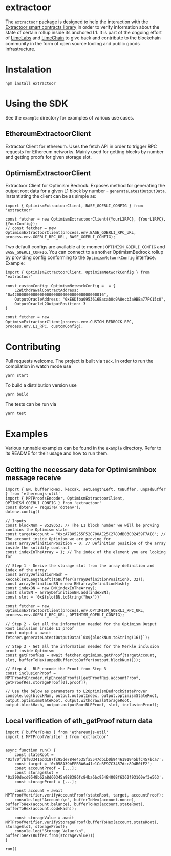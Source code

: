 # extractoor
The `extractoor` package is designed to help the interaction with the [Extractoor smart contracts library](https://github.com/LimeChain/extractoor-contracts) in order to verify information about the state of certain rollup inside its anchored L1.
It is part of the ongoing effort of [LimeLabs](https://limelabs.tech) and [LimeChain](https://limechain.tech) to give back and contribute to the blockchain community in the form of open source tooling and public goods infrastructure.
# Instalation
```
npm install extractoor
```
# Using the SDK
See the `example` directory for examples of various use cases.
## EthereumExtractoorClient
Extractor Client for ethereum. Uses the fetch API in order to trigger RPC requests for Ethereum networks. Mainly used for getting blocks by number and getting proofs for given storage slot.

## OptimismExtractoorClient
Extractoor Client for Optimism Bedrock. Exposes method for generating the output root data for a given L1 block by number - `generateLatestOutputData`. 
Instantiating the client can be as simple as:
```
import { OptimismExtractoorClient, BASE_GOERLI_CONFIG } from 'extractoor'

const fetcher = new OptimismExtractoorClient({YourL2RPC}, {YourL1RPC}, {YourConfig});
// const fetcher = new OptimismExtractoorClient(process.env.BASE_GOERLI_RPC_URL, process.env.GOERLI_RPC_URL, BASE_GOERLI_CONFIG);
```

Two default configs are available at te moment `OPTIMISM_GOERLI_CONFIG` and `BASE_GOERLI_CONFIG`. You can connect to a another OptimismBedrock rollup by providing config conforming to the `OptimismNetworkConfig` interface. Example:

```
import { OptimismExtractoorClient, OptimismNetworkConfig } from 'extractoor'

const customConfig: OptimismNetworkConfig =  = {
    L2WithdrawalContractAddress: "0x4200000000000000000000000000000000000016",
    OutputOracleAddress: "0xE6Dfba0953616Bacab0c9A8ecb3a9BBa77FC15c0",
    OutputOracleL2OutputPosition: 3
}

const fetcher = new OptimismExtractoorClient(process.env.CUSTOM_BEDROCK_RPC, process.env.L1_RPC, customConfig);
```
# Contributing
Pull requests welcome. The project is built via `tsdx`. In order to run the compilation in watch mode use 
```
yarn start
```

To build a distribution version use
```
yarn build
```

The tests can be run via
```
yarn test
```
# Examples
Various runnable examples can be found in the `example` directory. Refer to its README for their usage and how to run them.

## Getting the necessary data for OptimismInbox message receive
```
import { BN, bufferToHex, keccak, setLengthLeft, toBuffer, unpadBuffer } from 'ethereumjs-util'
import { MPTProofsEncoder, OptimismExtractoorClient, OPTIMISM_GOERLI_CONFIG } from 'extractoor'
const dotenv = require('dotenv');
dotenv.config()

// Inputs
const blockNum = 8529353; // The L1 block number we will be proving contains the Optimism state
const targetAccount = "0xcA7B05255F52C700AE25C278DdB03C02459F7AE8"; // The account inside Optimism we are proving for
const arrayDefinitionPosition = 0; // Definition position of the array inside the solidity contract
const indexInTheArray = 1; // The index of the element you are looking for

// Step 1 - Derive the storage slot from the array definition and index of the array
const arrayDefinitionHash = keccak(setLengthLeft(toBuffer(arrayDefinitionPosition), 32));
const arrayDefinitionBN = new BN(arrayDefinitionHash);
const indexBN = new BN(indexInTheArray);
const slotBN = arrayDefinitionBN.add(indexBN);
const slot = `0x${slotBN.toString("hex")}`

const fetcher = new OptimismExtractoorClient(process.env.OPTIMISM_GOERLI_RPC_URL, process.env.GOERLI_RPC_URL, OPTIMISM_GOERLI_CONFIG);

// Step 2 - Get all the information needed for the Optimism Output Root inclusion inside L1 proof
const output = await fetcher.generateLatestOutputData(`0x${blockNum.toString(16)}`);

// Step 3 - Get all the information needed for the Merkle inclusion proof inside Optimism
const getProofRes = await fetcher.optimism.getProof(targetAccount, slot, bufferToHex(unpadBuffer(toBuffer(output.blockNum))));

// Step 4 - RLP encode the Proof from Step 3
const inclusionProof = MPTProofsEncoder.rlpEncodeProofs([getProofRes.accountProof, getProofRes.storageProof[0].proof]);

// Use the below as parameters to L2OptimismBedrockStateProver
console.log(blockNum, output.outputIndex, output.optimismStateRoot, output.optimismStateRoot, output.withdrawalStorageRoot, output.blockHash, output.outputRootRLPProof, slot, inclusionProof);
```

## Local verification of eth_getProof return data
```
import { bufferToHex } from 'ethereumjs-util'
import { MPTProofVerifier } from 'extractoor'


async function run() {
    const stateRoot = '0xf70f7bf933416dd187fc95de784e4535fa5547db1b0b9446191945bfc457bca7';
    const target = '0x058A39bEFBBA6a41e1CcBE97C3457dcc894B0fF2';
    const accountProof = [...];
    const storageSlot = '0x290decd9548b62a8d60345a988386fc84ba6bc95484008f6362f93160ef3e563';
    const storageProof = [...];

    const account = await MPTProofVerifier.verifyAccountProof(stateRoot, target, accountProof);
    console.log("Account:\n", bufferToHex(account.nonce), bufferToHex(account.balance), bufferToHex(account.stateRoot), bufferToHex(account.codeHash));

    const storageValue = await MPTProofVerifier.verifyStorageProof(bufferToHex(account.stateRoot), storageSlot, storageProof);
    console.log("Storage Value:\n", bufferToHex(Buffer.from(storageValue)))
}

run()
```